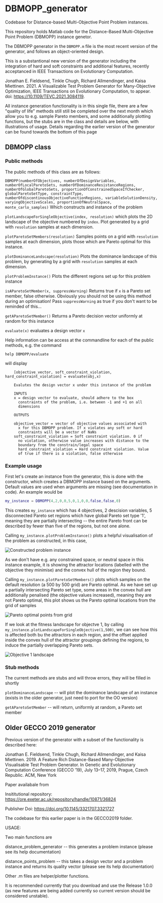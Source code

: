 # DBMOPP_generator

Codebase for Distance-based Multi-Objective Point Problem instances.

This repository holds Matlab code for the Distance-Based Multi-Objective Point Problem (DBMOPP) instance genetor. 

The DBMOPP generator in the <code>DBMOPP.m</code> file is the most recent version of the generator, and follows an object-oriented design. 

This is a substantional new version of the generator including the integration of hard and soft constraints and additional features, recently acceptanced in IEEE Transactions on Evolutionary Computation.

Jonathan E. Fieldsend, Tinkle Chugh, Richard Allmendinger, and Kaisa Miettinen. 
2021. A Visualizable Test Problem Generator for Many-Objective Optimization, 
IEEE Transactions on Evolutionary Computation, 
to appear. doi: https://10.1109/TEVC.2021.3084119.

All instance generation functionality is in this single file, there are a few "quality of life" methods still still be completed over the next month which allow you to e.g. sample Pareto members, and some additionally plotting functions, but the stubs are in the class and details are below, with illustrations of usage. Details regarding the earlier version of the generator can be found towards the bottom of this page

## DBMOPP class

### Public methods
The public methods of this class are as follows:

<code>DBMOPP(numberOfObjectives, numberOfDesignVariables, numberOfLocalParetoSets, numberOfDominanceResistanceRegions, numberOfGlobalParetoSets, proportionOfConstrainedSpaceIfChecker, globalParetoSetType, constraintType, numberOfdiscontinousObjectiveFunctionRegions, variableSolutionDensity, varyingObjectiveScales, proportionOfNeutralSpace, monte_carlo_samples)</code> Which constructs and instance of the problem 

<code>plotLandscapeForSingleObjective(index, resolution)</code> which plots the 2D landscape of the objective numbered by <code>index</code>. Plot generated by a grid with <code>resolution</code> samples at each dimension.

<code>plotParetoSetMembers(resolution)</code> Samples points on a grid with <code>resolution</code> samples at each dimension, plots those which are Pareto optimal for this instance.

<code>plotDominanceLandscape(resolution)</code> Plots the dominance landscape of this problem, by generating by a grid with <code>resolution</code> samples at each dimension.

<code>plotProblemInstance()</code> Plots the different regions set up for this problem instance 

<code>isAParetoSetMember(x, suppressWarning)</code> Returns true if <code>x</code> is a Pareto set member, false otherwise. Obviously you should not be using this method during an optimisation! Pass <code>suppressWarning</code> as true if you don't want to be reminded of this...

<code>getAParetoSetMember()</code> Returns a Pareto decision vector uniformly at random for this instance

<code>evaluate(x)</code> evaluates a design vector <code>x</code>

Help information can be access at the commandline for each of the public methods, e.g. the command

<code>help DBMOPP/evaluate</code>

will display

```
    [objective_vector, soft_constraint_violation, hard_constraint_violation] = evaluate(obj,x)
 
    Evalutes the design vector x under this instance of the problem
 
    INPUTS
    x = design vector to evaluate, should adhere to the box
      constraints of the problem, i.e. between -1 and +1 on all
      dimensions
 
    OUTPUTS
  
    objective_vector = vector of objective values associated with
      x for this DBMOPP problem. If x violates any soft or hard
      constraints will be a vector of NaNs
    soft_constraint_violation = Soft constraint violation. 0 if
      no violation, otherwise value increases with distance to the
      boundary from the constrain/legal space
      hard_constraint_violation = Hard constraint violation. Value
      of true if there is a violation, false otherwise 
```

### Example usage

First let's create an instance from the generator, this is done with the constructor, which creates a DBMOPP instance based on the arguments. Default values are used when arguments are missing (see documentation in code). An example would be

```Matlab
my_instance = DBMOPP(4,2,0,0,5,0,1,0,0,false,false,0)
```
This creates <code>my_instance</code> which has 4 objectives, 2 descision variables, 5 disconnected Pareto set regions which have global Pareto set type '1', meaning they are partially intersecting -- the entire Pareto front can be described by fewer than five of the regions, but not one alone.

Calling <code>my_instance.plotProblemInstance()</code> plots a helpful visualisation of the problem as constructed, in this case, 
 
![Constructed problem instance](/assets/images/instance_regions.jpg "Constructed problem instance")

As we don't have e.g. any constrained space, or neutral space in this instance example, it is showing the attractor locations (labelled with the objective they minimise) and the convex hull of the region they bound.
 
Calling <code>my_instance.plotParetoSetMembers()</code> plots which samples on the default resolution (a 500 by 500 grid) are Pareto optimal. As we have set up a partially intersecting Pareto set type, some areas in the convex hull are additionally penalised (the objective values increased), meaning they are not Pareto optimal, this plot shows us the Pareto optimal locations from the grid of samples 

![Pareto optimal points from grid](/assets/images/instance_pareto.jpg "Pareto optimal points from grid")
 
If we look at the fitness landscape for objectve 1, by calling <code>my_instance.plotLandscapeForSingleObjective(1,500)</code>, we can see how this is affected both bu the attractors in each region, and the offset applied inside the convex hull of the attractor groupings defining the regions, to induce the partially overlapping Pareto sets. 
 
![Objective 1 landscape](/assets/images/example_objective1.jpg "Objective 1 landscape")

### Stub methods

The current methods are stubs and will throw errors, they will be filled in shortly

<code>plotDominanceLandscape</code> -- will plot the dominance landscape of an instance (exists in the older generator, just need to port for the OO version)

<code>getAParetoSetMember</code> -- will return, uniformly at random, a Pareto set member

## Older GECCO 2019 generator

Previous version of the generator with a subset of the functionality is described here:

Jonathan E. Fieldsend, Tinkle Chugh, Richard Allmendinger, and Kaisa Miettinen.
2019. A Feature Rich Distance-Based Many-Objective Visualisable
Test Problem Generator. In Genetic and Evolutionary Computation Conference
(GECCO ’19), July 13–17, 2019, Prague, Czech Republic. ACM, New York

Paper availabale from

Insititutional repository: https://ore.exeter.ac.uk/repository/handle/10871/36824

Publisher Doi: https://doi.org/10.1145/3321707.3321727

The codebase for this earlier paper is in the GECCO2019 folder.

USAGE:

Two main functions are 

distance_problem_generator -- this generates a problem instance (please see its help documentation)

distance_points_problem -- this takes a design vector and a problem instance and returns its quality vector (please see its help documentation)

Other .m files are helper/plotter functions.

It is recommended currently that you download and use the Release 1.0.0 (as new features are being added currently so current version should be considered unstable).
